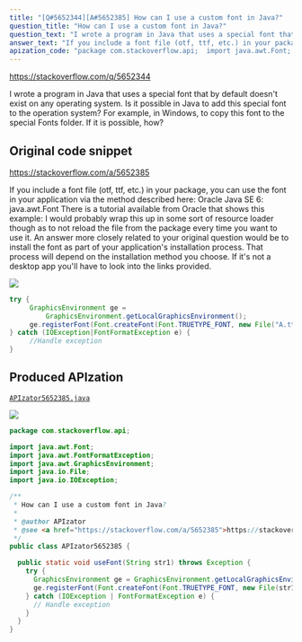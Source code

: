 ```yaml
---
title: "[Q#5652344][A#5652385] How can I use a custom font in Java?"
question_title: "How can I use a custom font in Java?"
question_text: "I wrote a program in Java that uses a special font that by default doesn't exist on any operating system. Is it possible in Java to add this special font to the operation system? For example, in Windows, to copy this font to the special Fonts folder. If it is possible, how?"
answer_text: "If you include a font file (otf, ttf, etc.) in your package, you can use the font in your application via the method described here: Oracle Java SE 6: java.awt.Font There is a tutorial available from Oracle that shows this example: I would probably wrap this up in some sort of resource loader though as to not reload the file from the package every time you want to use it. An answer more closely related to your original question would be to install the font as part of your application's installation process. That process will depend on the installation method you choose. If it's not a desktop app you'll have to look into the links provided."
apization_code: "package com.stackoverflow.api;  import java.awt.Font; import java.awt.FontFormatException; import java.awt.GraphicsEnvironment; import java.io.File; import java.io.IOException;  /**  * How can I use a custom font in Java?  *  * @author APIzator  * @see <a href=\"https://stackoverflow.com/a/5652385\">https://stackoverflow.com/a/5652385</a>  */ public class APIzator5652385 {    public static void useFont(String str1) throws Exception {     try {       GraphicsEnvironment ge = GraphicsEnvironment.getLocalGraphicsEnvironment();       ge.registerFont(Font.createFont(Font.TRUETYPE_FONT, new File(str1)));     } catch (IOException | FontFormatException e) {       // Handle exception     }   } }"
---
```


https://stackoverflow.com/q/5652344

I wrote a program in Java that uses a special font that by default doesn&#x27;t exist on any operating system.
Is it possible in Java to add this special font to the operation system? For example, in Windows, to copy this font to the special Fonts folder.
If it is possible, how?



## Original code snippet

https://stackoverflow.com/a/5652385

If you include a font file (otf, ttf, etc.) in your package, you can use the font in your application via the method described here:
Oracle Java SE 6: java.awt.Font
There is a tutorial available from Oracle that shows this example:
I would probably wrap this up in some sort of resource loader though as to not reload the file from the package every time you want to use it.
An answer more closely related to your original question would be to install the font as part of your application&#x27;s installation process. That process will depend on the installation method you choose. If it&#x27;s not a desktop app you&#x27;ll have to look into the links provided.

<div class="code-logo"><img src="/stackoverflow.png" /></div>

```java
try {
     GraphicsEnvironment ge = 
         GraphicsEnvironment.getLocalGraphicsEnvironment();
     ge.registerFont(Font.createFont(Font.TRUETYPE_FONT, new File("A.ttf")));
} catch (IOException|FontFormatException e) {
     //Handle exception
}
```

## Produced APIzation

[`APIzator5652385.java`](https://github.com/blind-papers/apization-temp-data/raw/main/search/APIzator5652385.java)

<div class="code-logo"><img src="/apizator.png" /></div>

```java
package com.stackoverflow.api;

import java.awt.Font;
import java.awt.FontFormatException;
import java.awt.GraphicsEnvironment;
import java.io.File;
import java.io.IOException;

/**
 * How can I use a custom font in Java?
 *
 * @author APIzator
 * @see <a href="https://stackoverflow.com/a/5652385">https://stackoverflow.com/a/5652385</a>
 */
public class APIzator5652385 {

  public static void useFont(String str1) throws Exception {
    try {
      GraphicsEnvironment ge = GraphicsEnvironment.getLocalGraphicsEnvironment();
      ge.registerFont(Font.createFont(Font.TRUETYPE_FONT, new File(str1)));
    } catch (IOException | FontFormatException e) {
      // Handle exception
    }
  }
}

```
